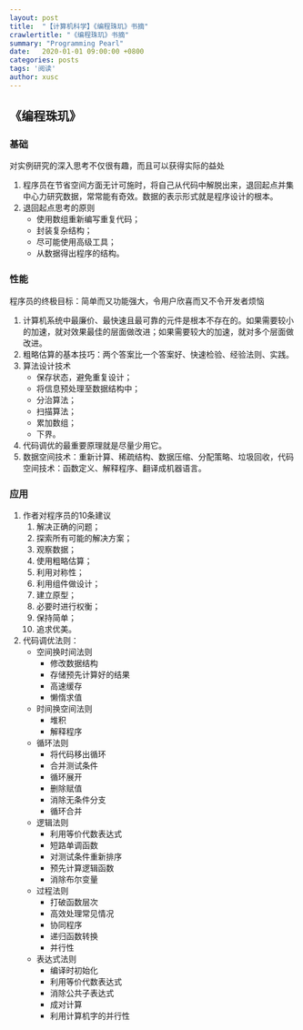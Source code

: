 ```yaml
---
layout: post
title:  "【计算机科学】《编程珠玑》书摘"
crawlertitle: "《编程珠玑》书摘"
summary: "Programming Pearl"
date:   2020-01-01 09:00:00 +0800
categories: posts
tags: '阅读'
author: xusc
---
```


## 《编程珠玑》

### 基础
对实例研究的深入思考不仅很有趣，而且可以获得实际的益处
1. 程序员在节省空间方面无计可施时，将自己从代码中解脱出来，退回起点并集中心力研究数据，常常能有奇效。数据的表示形式就是程序设计的根本。
2. 退回起点思考的原则
   - 使用数组重新编写重复代码；
   - 封装复杂结构；
   - 尽可能使用高级工具；
   - 从数据得出程序的结构。

### 性能
程序员的终极目标：简单而又功能强大，令用户欣喜而又不令开发者烦恼
1. 计算机系统中最廉价、最快速且最可靠的元件是根本不存在的。如果需要较小的加速，就对效果最佳的层面做改进；如果需要较大的加速，就对多个层面做改进。
2. 粗略估算的基本技巧：两个答案比一个答案好、快速检验、经验法则、实践。
3. 算法设计技术
   - 保存状态，避免重复设计；
   - 将信息预处理至数据结构中；
   - 分治算法；
   - 扫描算法；
   - 累加数组；
   - 下界。
4. 代码调优的最重要原理就是尽量少用它。
5. 数据空间技术：重新计算、稀疏结构、数据压缩、分配策略、垃圾回收，代码空间技术：函数定义、解释程序、翻译成机器语言。

### 应用
1. 作者对程序员的10条建议
   1. 解决正确的问题；
   2. 探索所有可能的解决方案；
   3. 观察数据；
   4. 使用粗略估算；
   5. 利用对称性；
   6. 利用组件做设计；
   7. 建立原型；
   8. 必要时进行权衡；
   9. 保持简单；
   10. 追求优美。
2. 代码调优法则：
   - 空间换时间法则
     - 修改数据结构
     - 存储预先计算好的结果
     - 高速缓存
     - 懒惰求值
   - 时间换空间法则
     - 堆积
     - 解释程序
   - 循环法则
     - 将代码移出循环
     - 合并测试条件
     - 循环展开
     - 删除赋值
     - 消除无条件分支
     - 循环合并
   - 逻辑法则
     - 利用等价代数表达式
     - 短路单调函数
     - 对测试条件重新排序
     - 预先计算逻辑函数
     - 消除布尔变量
   - 过程法则
     - 打破函数层次
     - 高效处理常见情况
     - 协同程序
     - 递归函数转换
     - 并行性
   - 表达式法则
     - 编译时初始化
     - 利用等价代数表达式
     - 消除公共子表达式
     - 成对计算
     - 利用计算机字的并行性

